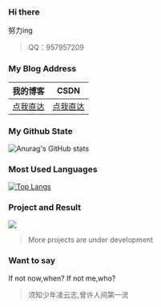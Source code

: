### Hi there 

<!--
**hnistzdk/stzdk** is a  _special_  repository because its `README.md` (this file) appears on your GitHub profile.

Here are some ideas to get you started:

-  I’m currently working on ...
-  I’m currently learning ...
-  I’m looking to collaborate on ...
-  I’m looking for help with ...
-  Ask me about ...
-  How to reach me: ...
-  Pronouns: ...
-  Fun fact: ...
-->
<!-- [![Anurag's GitHub stats](https://github-readme-stats.vercel.app/api?username=hnistzzm)](https://github.com/anuraghazra/github-readme-stats) -->
努力ing

> QQ：957957209

###  My Blog Address
| 我的博客                                                | CSDN                                          |
| --------------------------------------------------- | --------------------------------------------- |
| [点我直达](http://118.31.22.171:8001) | [点我直达](https://blog.csdn.net/Laollaoaolao) |

###  My Github State
![Anurag's GitHub stats](https://github-readme-stats.vercel.app/api?username=hnistzzm&count_private=true)

###  Most Used Languages
[![Top Langs](https://github-readme-stats.vercel.app/api/top-langs/?username=hnistzzm)](https://github.com/anuraghazra/github-readme-stats)

###  Project and Result
[![](https://github-readme-stats.vercel.app/api/pin/?username=hnistzzm&repo=Cold-chain-food)](https://github.com/hnistzzm/Cold-chain-food)

> More projects are under development

###  Want to say

If not now,when? If not me,who?

> 须知少年凌云志,曾许人间第一流
